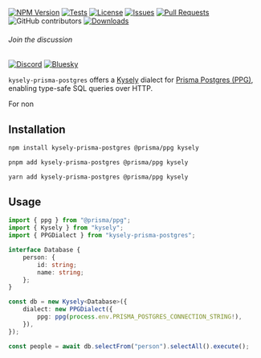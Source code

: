 [![NPM Version](https://img.shields.io/npm/v/kysely-prisma-postgres?style=flat&label=latest)](https://github.com/kysely-org/kysely-prisma-postgres/releases/latest)
[![Tests](https://github.com/kysely-org/kysely-prisma-postgres/actions/workflows/test.yml/badge.svg)](https://github.com/kysely-org/kysely-prisma-postgres)
[![License](https://img.shields.io/github/license/kysely-org/kysely-prisma-postgres?style=flat)](https://github.com/kysely-org/kysely-prisma-postgres/blob/master/LICENSE)
[![Issues](https://img.shields.io/github/issues-closed/kysely-org/kysely-prisma-postgres?logo=github)](https://github.com/kysely-org/kysely-prisma-postgres/issues?q=is%3Aissue+is%3Aopen+sort%3Aupdated-desc)
[![Pull Requests](https://img.shields.io/github/issues-pr-closed/kysely-org/kysely-prisma-postgres?label=PRs&logo=github&style=flat)](https://github.com/kysely-org/kysely-prisma-postgres/pulls?q=is%3Apr+is%3Aopen+sort%3Aupdated-desc)
![GitHub contributors](https://img.shields.io/github/contributors/kysely-org/kysely-prisma-postgres)
[![Downloads](https://img.shields.io/npm/dw/kysely-prisma-postgres?logo=npm)](https://www.npmjs.com/package/kysely-prisma-postgres)

###### Join the discussion ⠀⠀⠀⠀⠀⠀⠀

[![Discord](https://img.shields.io/badge/Discord-%235865F2.svg?style=flat&logo=discord&logoColor=white)](https://discord.gg/xyBJ3GwvAm)
[![Bluesky](https://img.shields.io/badge/Bluesky-0285FF?style=flat&logo=Bluesky&logoColor=white)](https://bsky.app/profile/kysely.dev)

`kysely-prisma-postgres` offers a [Kysely](https://kysely.dev/) dialect for [Prisma Postgres (PPG)](https://www.prisma.io/postgres), enabling type-safe SQL queries over HTTP.

For non

## Installation

```bash
npm install kysely-prisma-postgres @prisma/ppg kysely
```

```bash
pnpm add kysely-prisma-postgres @prisma/ppg kysely
```

```bash
yarn add kysely-prisma-postgres @prisma/ppg kysely
```

## Usage

```ts
import { ppg } from "@prisma/ppg";
import { Kysely } from "kysely";
import { PPGDialect } from "kysely-prisma-postgres";

interface Database {
	person: {
		id: string;
		name: string;
	};
}

const db = new Kysely<Database>({
	dialect: new PPGDialect({
		ppg: ppg(process.env.PRISMA_POSTGRES_CONNECTION_STRING!),
	}),
});

const people = await db.selectFrom("person").selectAll().execute();
```
